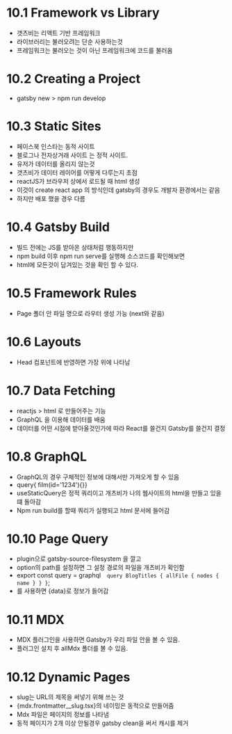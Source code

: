 # 10.1 Framework vs Library

- 갯츠비는 리액트 기반 프레임워크
- 라이브러리는 불러오려는 단순 사용하는것
- 프레임워크는 불러오는 것이 아닌 프레임워크에 코드를 불러옴

# 10.2 Creating a Project

- gatsby new > npm run develop

# 10.3 Static Sites

- 페이스북 인스타는 동적 사이트
- 블로그나 전자상거래 사이트 는 정적 사이트.
- 유저가 데이터를 올리지 않는것
- 갯츠비가 데이터 레이어를 어떻게 다루는지 초점
- reactJS가 브라우저 상에서 로드될 때 html 생성
- 이것이 create react app 의 방식인데 gatsby의 경우도 개발자 환경에서는 같음
- 하지만 배포 했을 경우 다름

# 10.4 Gatsby Build

- 빌드 전에는 JS를 받아온 상태처럼 행동하지만
- npm build 이후 npm run serve를 실행해 소스코드를 확인해보면
- html에 모든것이 담겨있는 것을 확인 할 수 있다.

# 10.5 Framework Rules

- Page 폴더 안 파일 명으로 라우터 생성 가능 (next와 같음)

# 10.6 Layouts

- Head 컴포넌트에 반영하면 가장 위에 나타남

# 10.7 Data Fetching

- reactjs > html 로 만들어주는 기능
- GraphQL 을 이용해 데이터를 배움
- 데이터를 어떤 시점에 받아올것인가에 따라 React를 쓸건지 Gatsby를 쓸건지 결정

# 10.8 GraphQL

- GraphQL의 경우 구체적인 정보에 대해서만 가져오게 할 수 있음
- query{ film(id='1234'){}}
- useStaticQuery은 정적 쿼리이고 개츠비가 나의 웹사이트의 html을 만들고 있을떄 돌아감
- Npm run build를 할때 쿼리가 실행되고 html 문서에 들어감

# 10.10 Page Query

- plugin으로 gatsby-source-filesystem 을 깔고
- option의 path를 설정하면 그 설정 경로의 파일을 개츠비가 확인함
- export const query = graphql`  query BlogTitles {
  allFile {
    nodes {
      name
    }
  }
}`;
- 를 사용하면 {data}로 정보가 들어감

# 10.11 MDX

- MDX 플러그인을 사용하면 Gatsby가 우리 파일 안을 볼 수 있음.
- 플러그인 설치 후 allMdx 폴더를 볼 수 있음.

# 10.12 Dynamic Pages

- slug는 URL의 제목을 써넣기 위해 쓰는 것
- {mdx.frontmatter\_\_slug.tsx}의 네이밍은 동적으로 만들어줌
- Mdx 파일은 페이지의 정보를 나타냄
- 동적 페이지가 2개 이상 안될경우 gatsby clean을 써서 캐시를 제거

